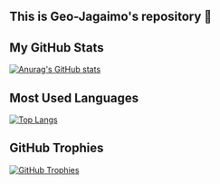 ## This is Geo-Jagaimo's repository 🥔

## My GitHub Stats

[![Anurag's GitHub stats](https://github-readme-stats.vercel.app/api?username=Geo-Jagaimo&show_icons=true&theme=radical)](https://github.com/anuraghazra/github-readme-stats)

## Most Used Languages

[![Top Langs](https://github-readme-stats.vercel.app/api/top-langs/?username=Geo-Jagaimo&layout=compact&theme=radical)](https://github.com/anuraghazra/github-readme-stats)

## GitHub Trophies

[![GitHub Trophies](https://github-profile-trophy.vercel.app/?username=Geo-Jagaimo&theme=radical&row=1)](https://github.com/ryo-ma/github-profile-trophy)

<!--
**Geo-Jagaimo/Geo-Jagaimo** is a ✨ _special_ ✨ repository because its `README.md` (this file) appears on your GitHub profile.

Here are some ideas to get you started:

- 🔭 I’m currently working on ...
- 🌱 I’m currently learning ...
- 👯 I’m looking to collaborate on ...
- 🤔 I’m looking for help with ...
- 💬 Ask me about ...
- 📫 How to reach me: ...
- 😄 Pronouns: ...
- ⚡ Fun fact: ...
-->
